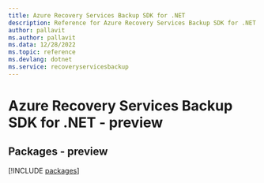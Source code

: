 ```yaml
---
title: Azure Recovery Services Backup SDK for .NET
description: Reference for Azure Recovery Services Backup SDK for .NET
author: pallavit
ms.author: pallavit
ms.data: 12/28/2022
ms.topic: reference
ms.devlang: dotnet
ms.service: recoveryservicesbackup
---
```

# Azure Recovery Services Backup SDK for .NET - preview
## Packages - preview
[!INCLUDE [packages](recovery-services-backup-index.md)]